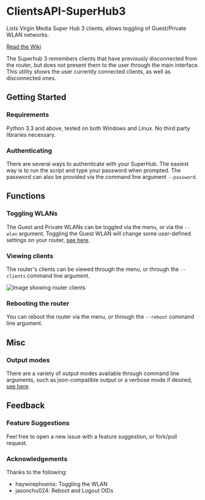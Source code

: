 # ClientsAPI-SuperHub3
Lists Virgin Media Super Hub 3 clients, allows toggling of Guest/Private WLAN networks.

[Read the Wiki](../../wiki)

The Superhub 3 remembers clients that have previously disconnected from the router, but does not present them to the user through the main interface. This utility shows the user currently connected clients, as well as disconnected ones.

## Getting Started
### Requirements
Python 3.3 and above, tested on both Windows and Linux. No third party libraries necessary.

### Authenticating
There are several ways to authenticate with your SuperHub. The easiest way is to run the script and type your password when prompted. The password can also be provided via the command line argument `--password`.

## Functions
### Toggling WLANs
The Guest and Private WLANs can be toggled via the menu, or via the `--wlan` argument. Toggling the Guest WLAN will change some user-defined settings on your router, [see here](../../wiki/Functions-Documentation#wlan).

### Viewing clients
The router's clients can be viewed through the menu, or through the `--clients` command line argument.

![Image showing router clients](https://i.imgur.com/L1low59.png)

### Rebooting the router
You can reboot the router via the menu, or through the `--reboot` command line argument.

## Misc
### Output modes
There are a variety of output modes available through command line arguments, such as json-compatible output or a verbose mode if desired, [see here](../../wiki/Command-Line-Arguments#other).

## Feedback
### Feature Suggestions
Feel free to open a new issue with a feature suggestion, or fork/pull request.

### Acknowledgements
Thanks to the following:

- haywirephoenix: Toggling the WLAN
- jasonchu024: Reboot and Logout OIDs
